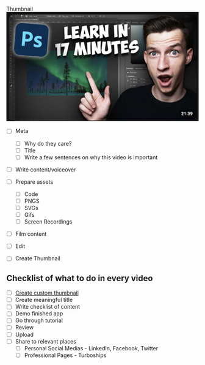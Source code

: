 Thumbnail
![Preview](./thumbnail-ideas.png)

- [ ] Meta
  - [ ] Why do they care?
  - [ ] Title
  - [ ] Write a few sentences on why this video is important
- [ ] Write content/voiceover
- [ ] Prepare assets
  - [ ] Code
  - [ ] PNGS
  - [ ] SVGs
  - [ ] Gifs
  - [ ] Screen Recordings
- [ ] Film content
- [ ] Edit
- [ ] Create Thumbnail



## Checklist of what to do in every video

- [ ] [Create custom thumbnail](https://www.canva.com/design/DAF184p7-s0/In5Sna8k7ubI9JAXZ8Mesw/edit)
- [ ] Create meaningful title
- [ ] Write checklist of content
- [ ] Demo finished app
- [ ] Go through tutorial
- [ ] Review
- [ ] Upload
- [ ] Share to relevant places
  - [ ] Personal Social Medias - LinkedIn, Facebook, Twitter
  - [ ] Professional Pages - Turboships
